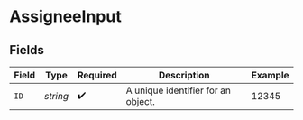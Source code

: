 # AssigneeInput


## Fields

| Field                              | Type                               | Required                           | Description                        | Example                            |
| ---------------------------------- | ---------------------------------- | ---------------------------------- | ---------------------------------- | ---------------------------------- |
| `ID`                               | *string*                           | :heavy_check_mark:                 | A unique identifier for an object. | 12345                              |